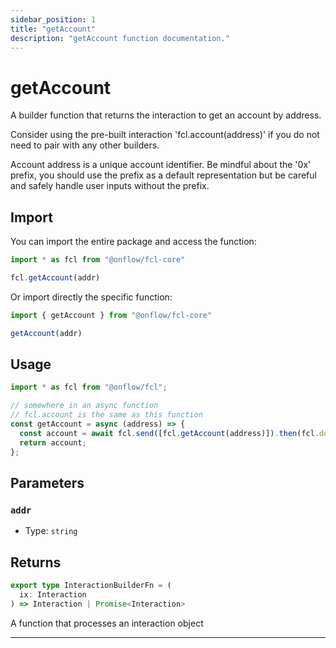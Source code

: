```yaml
---
sidebar_position: 1
title: "getAccount"
description: "getAccount function documentation."
---
```


<!-- THIS DOCUMENT IS AUTO-GENERATED FROM [onflow/fcl-core/../sdk/src/build/build-get-account.ts](https://github.com/onflow/fcl-js/tree/master/packages/fcl-core/../sdk/src/build/build-get-account.ts). DO NOT EDIT MANUALLY -->

# getAccount

A builder function that returns the interaction to get an account by address.

Consider using the pre-built interaction 'fcl.account(address)' if you do not need to pair with any other builders.

Account address is a unique account identifier. Be mindful about the '0x' prefix, you should use the prefix as a default representation but be careful and safely handle user inputs without the prefix.

## Import

You can import the entire package and access the function:

```typescript
import * as fcl from "@onflow/fcl-core"

fcl.getAccount(addr)
```

Or import directly the specific function:

```typescript
import { getAccount } from "@onflow/fcl-core"

getAccount(addr)
```

## Usage

```typescript
import * as fcl from "@onflow/fcl";

// somewhere in an async function
// fcl.account is the same as this function
const getAccount = async (address) => {
  const account = await fcl.send([fcl.getAccount(address)]).then(fcl.decode);
  return account;
};
```

## Parameters

### `addr` 


- Type: `string`


## Returns

```typescript
export type InteractionBuilderFn = (
  ix: Interaction
) => Interaction | Promise<Interaction>
```


A function that processes an interaction object

---